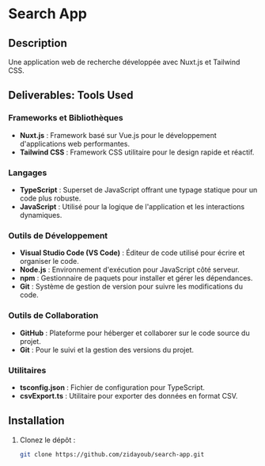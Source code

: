 # Search App

## Description
Une application web de recherche développée avec Nuxt.js et Tailwind CSS.

## Deliverables: Tools Used

### Frameworks et Bibliothèques
- **Nuxt.js** : Framework basé sur Vue.js pour le développement d'applications web performantes.
- **Tailwind CSS** : Framework CSS utilitaire pour le design rapide et réactif.

### Langages
- **TypeScript** : Superset de JavaScript offrant une typage statique pour un code plus robuste.
- **JavaScript** : Utilisé pour la logique de l'application et les interactions dynamiques.

### Outils de Développement
- **Visual Studio Code (VS Code)** : Éditeur de code utilisé pour écrire et organiser le code.
- **Node.js** : Environnement d'exécution pour JavaScript côté serveur.
- **npm** : Gestionnaire de paquets pour installer et gérer les dépendances.
- **Git** : Système de gestion de version pour suivre les modifications du code.

### Outils de Collaboration
- **GitHub** : Plateforme pour héberger et collaborer sur le code source du projet.
- **Git** : Pour le suivi et la gestion des versions du projet.

### Utilitaires
- **tsconfig.json** : Fichier de configuration pour TypeScript.
- **csvExport.ts** : Utilitaire pour exporter des données en format CSV.

## Installation
1. Clonez le dépôt :
   ```bash
   git clone https://github.com/zidayoub/search-app.git
